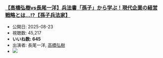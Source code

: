 ### [【高橋弘樹vs長尾一洋】兵法書「孫子」から学ぶ！現代企業の経営戦略とは…!?【孫子兵法家】](https://www.youtube.com/watch?v=BAE7mqXcRNI)
-   公開日: 2025-08-23
-   視聴数: 45,217
-   **いいね数: 645**
-   出演者: 長尾一洋, [高橋弘樹](/rehacq_fan/people/高橋弘樹 "wikilink")
- [![](https://img.youtube.com/vi/BAE7mqXcRNI/hqdefault.jpg)](https://www.youtube.com/watch?v=BAE7mqXcRNI)
